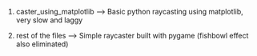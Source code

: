 1. caster_using_matplotlib --> Basic python raycasting using matplotlib, very slow and laggy

2. rest of the files --> Simple raycaster built with pygame (fishbowl effect also eliminated)
